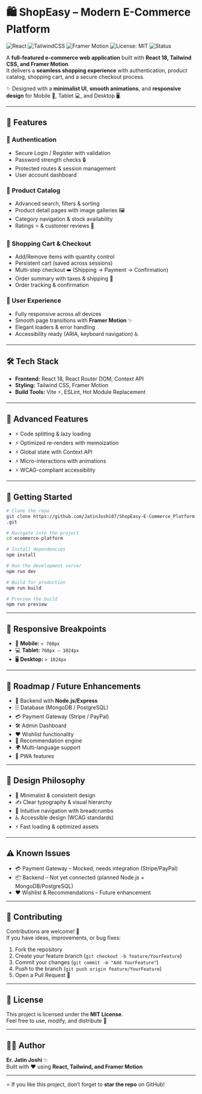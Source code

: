 # 🛍️ ShopEasy – Modern E-Commerce Platform

![React](https://img.shields.io/badge/React-18-61dafb?logo=react&logoColor=white)
![TailwindCSS](https://img.shields.io/badge/TailwindCSS-3-38b2ac?logo=tailwind-css&logoColor=white)
![Framer Motion](https://img.shields.io/badge/Framer--Motion-Animations-ff69b4?logo=framer&logoColor=white)
![License: MIT](https://img.shields.io/badge/License-MIT-green.svg)
![Status](https://img.shields.io/badge/Status-Active-success)

A **full-featured e-commerce web application** built with **React 18, Tailwind CSS, and Framer Motion**.  
It delivers a **seamless shopping experience** with authentication, product catalog, shopping cart, and a secure checkout process.  

✨ Designed with a **minimalist UI**, **smooth animations**, and **responsive design** for Mobile 📱, Tablet 💻, and Desktop 🖥️.  

---

## 🚀 Features

### 🔐 Authentication
- Secure Login / Register with validation  
- Password strength checks 🔒  
- Protected routes & session management  
- User account dashboard  

### 🏪 Product Catalog
- Advanced search, filters & sorting  
- Product detail pages with image galleries 🖼️  
- Category navigation & stock availability  
- Ratings ⭐ & customer reviews 💬  

### 🛒 Shopping Cart & Checkout
- Add/Remove items with quantity control  
- Persistent cart (saved across sessions)  
- Multi-step checkout ➡️ (Shipping → Payment → Confirmation)  
- Order summary with taxes & shipping 🚚  
- Order tracking & confirmation  

### 🎨 User Experience
- Fully responsive across all devices  
- Smooth page transitions with **Framer Motion** ✨  
- Elegant loaders & error handling  
- Accessibility ready (ARIA, keyboard navigation) ♿  

---

## 🛠️ Tech Stack

- **Frontend:** React 18, React Router DOM, Context API  
- **Styling:** Tailwind CSS, Framer Motion  
- **Build Tools:** Vite ⚡, ESLint, Hot Module Replacement  

---

## 🌟 Advanced Features
- ⚡ Code splitting & lazy loading  
- ⚡ Optimized re-renders with memoization  
- ⚡ Global state with Context API  
- ⚡ Micro-interactions with animations  
- ⚡ WCAG-compliant accessibility  

---

## 🔧 Getting Started

```bash
# Clone the repo
git clone https://github.com/JatinJoshi07/ShopEasy-E-Commerce_Platform
.git

# Navigate into the project
cd ecommerce-platform

# Install dependencies
npm install

# Run the development server
npm run dev

# Build for production
npm run build

# Preview the build
npm run preview
```

---

## 📱 Responsive Breakpoints
- 📱 **Mobile:** `< 768px`  
- 💻 **Tablet:** `768px – 1024px`  
- 🖥️ **Desktop:** `> 1024px`  

---

## 🚀 Roadmap / Future Enhancements
- 🔗 Backend with **Node.js/Express**  
- 🗄️ Database (MongoDB / PostgreSQL)  
- 💳 Payment Gateway (Stripe / PayPal)  
- 🛠️ Admin Dashboard  
- ❤️ Wishlist functionality  
- 🤖 Recommendation engine  
- 🌍 Multi-language support  
- 📲 PWA features  

---

## 🎨 Design Philosophy
- 🧩 Minimalist & consistent design  
- ✍️ Clear typography & visual hierarchy  
- 🧭 Intuitive navigation with breadcrumbs  
- ♿ Accessible design (WCAG standards)  
- ⚡ Fast loading & optimized assets  

---

## ⚠️ Known Issues
- 💳 Payment Gateway – Mocked, needs integration (Stripe/PayPal)  
- 📦 Backend – Not yet connected (planned Node.js + MongoDB/PostgreSQL)  
- ❤️ Wishlist & Recommendations – Future enhancement  

---

## 🤝 Contributing
Contributions are welcome! 🎉  
If you have ideas, improvements, or bug fixes:  

1. Fork the repository  
2. Create your feature branch (`git checkout -b feature/YourFeature`)  
3. Commit your changes (`git commit -m "Add YourFeature"`)  
4. Push to the branch (`git push origin feature/YourFeature`)  
5. Open a Pull Request 🚀  

---

## 📜 License
This project is licensed under the **MIT License**.  
Feel free to use, modify, and distribute 🚀  

---

## 👨‍💻 Author
**Er. Jatin Joshi** ✨  
Built with ❤️ using **React, Tailwind, and Framer Motion**  

---

⭐ If you like this project, don’t forget to **star the repo** on GitHub!  
